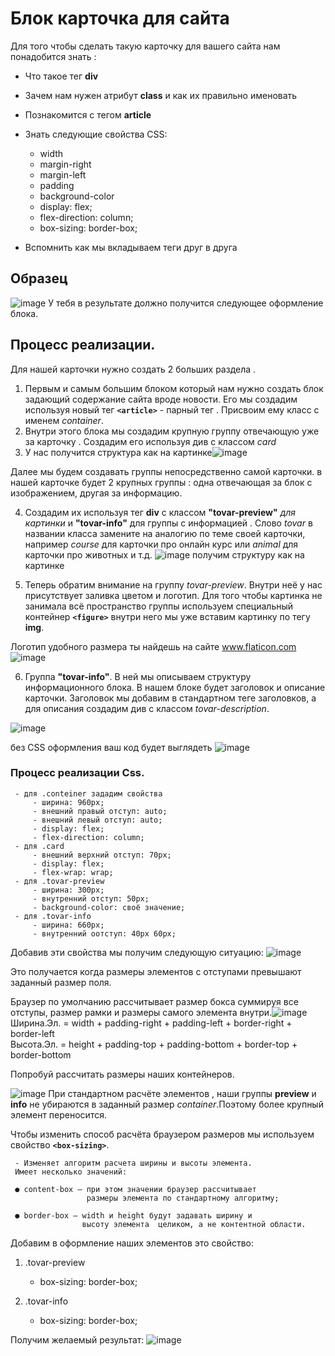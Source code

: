 ﻿# Блок карточка для сайта

Для того чтобы сделать такую карточку для вашего сайта нам понадобится знать :

 - Что такое тег **div** 
 - Зачем нам нужен атрибут **class** и как их правильно именовать
 - Познакомится с тегом **article**
 - Знать следующие свойства CSS:
 
	 - width
	 - margin-right
	 - margin-left
	 - padding
	 - background-color
	 - display: flex;
	 - flex-direction: column;
	 - box-sizing: border-box;
- Вспомнить как мы вкладываем теги друг в друга
## Образец 
![image](https://user-images.githubusercontent.com/99833055/201047148-c38a4757-a26b-4409-a3be-a7ebf5d2997e.png)
У тебя в результате должно получится следующее оформление блока.

## Процесс реализации.

Для нашей карточки нужно создать 2 больших раздела .

1. Первым и самым большим блоком который нам нужно создать блок задающий содержание сайта вроде новости. Его мы создадим используя новый тег **`<article>`** - парный тег . Присвоим ему класс с именем *container*.
2. Внутри этого блока мы создадим крупную группу отвечающую уже за карточку . Создадим его используя див с классом *card*
3. У нас получится структура как на картинке![image](https://user-images.githubusercontent.com/99833055/201057700-6e80c7c8-306b-4172-bfed-ebab777ea143.png)

Далее  мы будем создавать группы непосредственно самой карточки.
в нашей карточке будет 2 крупных группы : одна отвечающая за блок с изображением, другая за информацию.

4. Создадим их используя тег **div** с классом **"tovar-preview"** *для картинки* и **"tovar-info"** для группы с информацией . Слово *tovar* в названии класса замените на аналогию по теме своей карточки, например *course* для карточки про онлайн курс или *animal* для карточки про животных и т.д.
![image](https://user-images.githubusercontent.com/99833055/201066550-3e2dc248-9ea4-49eb-995f-3f409df3cd17.png)
получим  структуру как на картинке

5. Теперь обратим внимание на группу *tovar-preview*.
Внутри неё у нас присутствует заливка цветом и логотип. Для того чтобы картинка не занимала всё пространство группы используем специальный контейнер **`<figure>`**  внутри него мы уже вставим картинку по тегу  **img**. 

Логотип удобного размера ты найдешь на сайте www.flaticon.com
![image](https://user-images.githubusercontent.com/99833055/201081433-0f6ee3db-9818-4204-b72a-45f054d01601.png)

6. Группа **"tovar-info"**.
В ней мы описываем структуру информационного блока. В нашем блоке будет заголовок и описание карточки.
Заголовок мы добавим в стандартном теге заголовков, а для описания создадим див с классом *tovar-description*. 

![image](https://user-images.githubusercontent.com/99833055/201084636-f9cb5be4-2a71-4a94-9583-a874dd84a5ce.png)

без CSS оформления ваш код будет выглядеть 
![image](https://user-images.githubusercontent.com/99833055/201086853-a99ac5a0-7bd0-4799-b183-caa74badeaa4.png)

### Процесс реализации Css.

	 - для .conteiner зададим свойства 
		 - ширина: 960px; 
		 - внешний правый отступ: auto; 
		 - внешний левый отступ: auto;
		 - display: flex;
		 - flex-direction: column;
	 - для .card 
		 - внешний верхний отступ: 70px;
		 - display: flex;
		 - flex-wrap: wrap;
	 - для .tovar-preview 
		 - ширина: 300px; 
		 - внутренний отступ: 50px; 
		 - background-color: своё значение;
	 - для .tovar-info 
		 - ширина: 660px; 
		 - внутренний оотступ: 40px 60px;
	
Добавив эти свойства мы получим следующую ситуацию:
![image](https://user-images.githubusercontent.com/99833055/201089675-bd15e578-ed79-4078-bbf8-0dfae45cad01.png)

Это получается когда размеры элементов с отступами превышают заданный размер поля. 

Браузер по умолчанию рассчитывает размер бокса суммируя  все отступы, размер рамки и размеры самого элемента внутри.![image](https://user-images.githubusercontent.com/99833055/201288186-ec21a554-7ebc-4889-af9c-2f141708ac4a.png)
	Ширина.Эл. = width + padding-right + padding-left + border-right + border-left  
Высота.Эл. = height + padding-top + padding-bottom + border-top + border-bottom

Попробуй рассчитать размеры наших контейнеров.

![image](https://user-images.githubusercontent.com/99833055/201299272-80bbb408-601b-480e-bee7-9124625ca8d2.png)
При стандартном расчёте элементов , наши группы **preview** и **info** не убираются в заданный размер *container*.Поэтому более крупный элемент переносится.  

Чтобы изменить способ расчёта браузером размеров мы используем свойство **`<box-sizing>`**.

	 - Изменяет алгоритм расчета ширины и высоты элемента.  
	 Имеет несколько значений:  
	 
	 ● content-box — при этом значении браузер рассчитывает 
					 размеры элемента по стандартному алгоритму; 
	 
	 ● border-box — width и height будут задавать ширину и 
					высоту элемента  целиком, а не контентной области.


Добавим в оформление наших элементов это свойство:

 1. .tovar-preview
	 - box-sizing: border-box;
	 
2. .tovar-info 
	 - box-sizing: border-box;

Получим желаемый результат: 
![image](https://user-images.githubusercontent.com/99833055/201047148-c38a4757-a26b-4409-a3be-a7ebf5d2997e.png)
